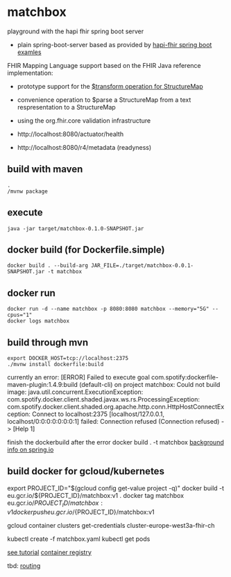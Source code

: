 # matchbox
playground with the hapi fhir spring boot server

* plain spring-boot-server based as provided by [hapi-fhir spring boot examles](https://github.com/jamesagnew/hapi-fhir/tree/master/hapi-fhir-spring-boot)

FHIR Mapping Language support based on the FHIR Java reference implementation:
* prototype support for the [$transform operation for StructureMap](http://www.hl7.org/fhir/structuremap-operation-transform.html)
* convenience operation to $parse a StructureMap from a text respresentation to a StructureMap
* using the org.fhir.core validation infrastructure

* http://localhost:8080/actuator/health
* http://localhost:8080/r4/metadata (readyness)

## build with maven
```
.
/mvnw package
```

## execute
```
java -jar target/matchbox-0.1.0-SNAPSHOT.jar
```

## docker build (for Dockerfile.simple)
```
docker build . --build-arg JAR_FILE=./target/matchbox-0.0.1-SNAPSHOT.jar -t matchbox
```

## docker run
```
docker run -d --name matchbox -p 8080:8080 matchbox --memory="5G" --cpus="1"
docker logs matchbox
```

## build through mvn
```
export DOCKER_HOST=tcp://localhost:2375
./mvnw install dockerfile:build
```

currently an error:
[ERROR] Failed to execute goal com.spotify:dockerfile-maven-plugin:1.4.9:build (default-cli) on project matchbox: Could not build image: java.util.concurrent.ExecutionException: com.spotify.docker.client.shaded.javax.ws.rs.ProcessingException: com.spotify.docker.client.shaded.org.apache.http.conn.HttpHostConnectException: Connect to localhost:2375 [localhost/127.0.0.1, localhost/0:0:0:0:0:0:0:1] failed: Connection refused (Connection refused) -> [Help 1]

finish the dockerbuild after the error
docker build . -t matchbox
[background info on spring.io](https://spring.io/guides/gs/spring-boot-docker/)


## build docker for gcloud/kubernetes

export PROJECT_ID="$(gcloud config get-value project -q)"
docker build -t eu.gcr.io/${PROJECT_ID}/matchbox:v1 .
docker tag matchbox eu.gcr.io/${PROJECT_ID}/matchbox:v1
docker push eu.gcr.io/${PROJECT_ID}/matchbox:v1

gcloud container clusters get-credentials cluster-europe-west3a-fhir-ch

kubectl create -f matchbox.yaml
kubectl get pods


[see tutorial](https://cloud.google.com/kubernetes-engine/docs/tutorials/hello-app?hl=de)
[container registry](https://console.cloud.google.com/gcr/images/fhir-ch?project=fhir-ch&authuser=1&folder&hl=de&organizationId=22040958741)



tbd:
[routing](https://medium.com/google-cloud/kubernetes-routing-internal-services-through-fqdn-d98db92b79d3)
